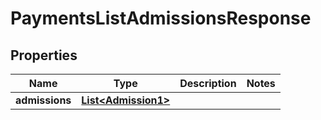 

# PaymentsListAdmissionsResponse


## Properties

| Name | Type | Description | Notes |
|------------ | ------------- | ------------- | -------------|
|**admissions** | [**List&lt;Admission1&gt;**](Admission1.md) |  |  |



